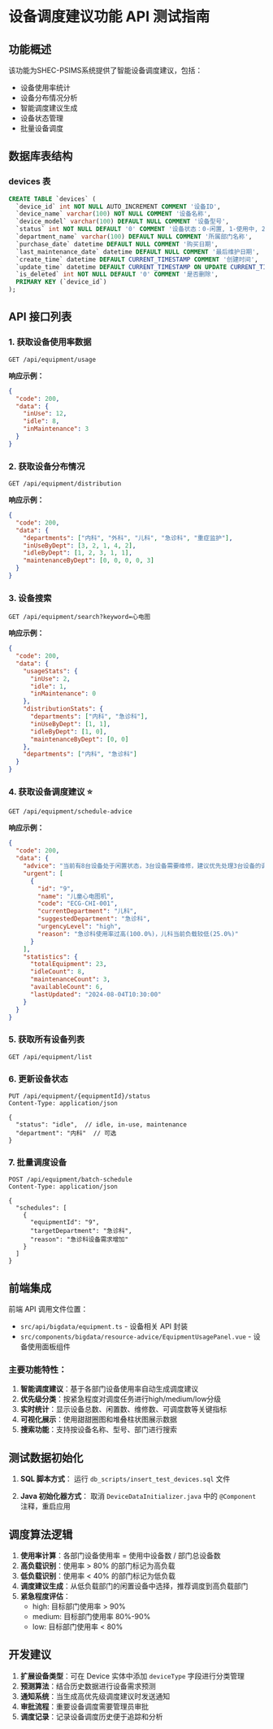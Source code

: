 # 设备调度建议功能 API 测试指南

## 功能概述

该功能为SHEC-PSIMS系统提供了智能设备调度建议，包括：
- 设备使用率统计
- 设备分布情况分析  
- 智能调度建议生成
- 设备状态管理
- 批量设备调度

## 数据库表结构

### devices 表
```sql
CREATE TABLE `devices` (
  `device_id` int NOT NULL AUTO_INCREMENT COMMENT '设备ID',
  `device_name` varchar(100) NOT NULL COMMENT '设备名称', 
  `device_model` varchar(100) DEFAULT NULL COMMENT '设备型号',
  `status` int NOT NULL DEFAULT '0' COMMENT '设备状态：0-闲置, 1-使用中, 2-维修中',
  `department_name` varchar(100) DEFAULT NULL COMMENT '所属部门名称',
  `purchase_date` datetime DEFAULT NULL COMMENT '购买日期',
  `last_maintenance_date` datetime DEFAULT NULL COMMENT '最后维护日期',
  `create_time` datetime DEFAULT CURRENT_TIMESTAMP COMMENT '创建时间',
  `update_time` datetime DEFAULT CURRENT_TIMESTAMP ON UPDATE CURRENT_TIMESTAMP COMMENT '更新时间',
  `is_deleted` int NOT NULL DEFAULT '0' COMMENT '是否删除',
  PRIMARY KEY (`device_id`)
);
```

## API 接口列表

### 1. 获取设备使用率数据
```
GET /api/equipment/usage
```

**响应示例：**
```json
{
  "code": 200,
  "data": {
    "inUse": 12,
    "idle": 8,
    "inMaintenance": 3
  }
}
```

### 2. 获取设备分布情况
```
GET /api/equipment/distribution
```

**响应示例：**
```json
{
  "code": 200,
  "data": {
    "departments": ["内科", "外科", "儿科", "急诊科", "重症监护"],
    "inUseByDept": [3, 2, 1, 4, 2],
    "idleByDept": [1, 2, 3, 1, 1],
    "maintenanceByDept": [0, 0, 0, 0, 3]
  }
}
```

### 3. 设备搜索
```
GET /api/equipment/search?keyword=心电图
```

**响应示例：**
```json
{
  "code": 200,
  "data": {
    "usageStats": {
      "inUse": 2,
      "idle": 1,
      "inMaintenance": 0
    },
    "distributionStats": {
      "departments": ["内科", "急诊科"],
      "inUseByDept": [1, 1],
      "idleByDept": [1, 0],
      "maintenanceByDept": [0, 0]
    },
    "departments": ["内科", "急诊科"]
  }
}
```

### 4. 获取设备调度建议 ⭐ 
```
GET /api/equipment/schedule-advice
```

**响应示例：**
```json
{
  "code": 200,
  "data": {
    "advice": "当前有8台设备处于闲置状态，3台设备需要维修，建议优先处理3台设备的调度安排，建议进行合理调度以提高使用效率",
    "urgent": [
      {
        "id": "9",
        "name": "儿童心电图机",
        "code": "ECG-CHI-001",
        "currentDepartment": "儿科",
        "suggestedDepartment": "急诊科",
        "urgencyLevel": "high",
        "reason": "急诊科使用率过高(100.0%)，儿科当前负载较低(25.0%)"
      }
    ],
    "statistics": {
      "totalEquipment": 23,
      "idleCount": 8,
      "maintenanceCount": 3,
      "availableCount": 6,
      "lastUpdated": "2024-08-04T10:30:00"
    }
  }
}
```

### 5. 获取所有设备列表
```
GET /api/equipment/list
```

### 6. 更新设备状态
```
PUT /api/equipment/{equipmentId}/status
Content-Type: application/json

{
  "status": "idle",  // idle, in-use, maintenance
  "department": "内科"  // 可选
}
```

### 7. 批量调度设备
```
POST /api/equipment/batch-schedule
Content-Type: application/json

{
  "schedules": [
    {
      "equipmentId": "9",
      "targetDepartment": "急诊科",
      "reason": "急诊科设备需求增加"
    }
  ]
}
```

## 前端集成

前端 API 调用文件位置：
- `src/api/bigdata/equipment.ts` - 设备相关 API 封装
- `src/components/bigdata/resource-advice/EquipmentUsagePanel.vue` - 设备使用面板组件

### 主要功能特性：
1. **智能调度建议**：基于各部门设备使用率自动生成调度建议
2. **优先级分类**：按紧急程度对调度任务进行high/medium/low分级
3. **实时统计**：显示设备总数、闲置数、维修数、可调度数等关键指标
4. **可视化展示**：使用甜甜圈图和堆叠柱状图展示数据
5. **搜索功能**：支持按设备名称、型号、部门进行搜索

## 测试数据初始化

1. **SQL 脚本方式**：
   运行 `db_scripts/insert_test_devices.sql` 文件

2. **Java 初始化器方式**：
   取消 `DeviceDataInitializer.java` 中的 `@Component` 注释，重启应用

## 调度算法逻辑

1. **使用率计算**：各部门设备使用率 = 使用中设备数 / 部门总设备数
2. **高负载识别**：使用率 > 80% 的部门标记为高负载
3. **低负载识别**：使用率 < 40% 的部门标记为低负载  
4. **调度建议生成**：从低负载部门的闲置设备中选择，推荐调度到高负载部门
5. **紧急程度评估**：
   - high: 目标部门使用率 > 90%
   - medium: 目标部门使用率 80%-90%
   - low: 目标部门使用率 < 80%

## 开发建议

1. **扩展设备类型**：可在 Device 实体中添加 `deviceType` 字段进行分类管理
2. **预测算法**：结合历史数据进行设备需求预测
3. **通知系统**：当生成高优先级调度建议时发送通知
4. **审批流程**：重要设备调度需要管理员审批
5. **调度记录**：记录设备调度历史便于追踪和分析
